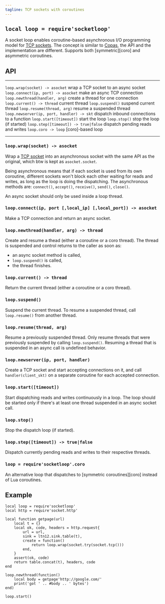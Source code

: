 ```yaml
---
tagline: TCP sockets with coroutines
---
```


## `local loop = require'socketloop'`

A socket loop enables coroutine-based asynchronous I/O programming model for
[TCP sockets][TCP socket]. The concept is similar to [Copas], the API and the
implementation are different. Supports both [symmetric][coro] and asymmetric
coroutines.

[Copas]: http://keplerproject.github.com/copas/

## API

-------------------------------------------- ----------------------------------------
`loop.wrap(socket) -> asocket`					wrap a TCP socket to an async socket
`loop.connect(ip, port) -> asocket`				make an async TCP connection
`loop.newthread(handler, arg)`					create a thread for one connection
`loop.current() -> thread`							current thread
`loop.suspend()`										suspend current thread
`loop.resume(thread, arg)`							resume a suspended thread
`loop.newserver(ip, port, handler) -> skt`	dispatch inbound connections to a function
`loop.start([timeout])`								start the loop
`loop.stop()`											stop the loop (if started)
`loop.step([timeout]) -> true|false`			dispatch pending reads and writes
`loop.coro -> loop`									[coro]-based loop
-------------------------------------------- ----------------------------------------

### `loop.wrap(socket) -> asocket`

Wrap a [TCP socket] into an asynchronous socket with the same API
as the original, which btw is kept as `asocket.socket`.

Being asynchronous means that if each socket is used from its own coroutine,
different sockets won't block each other waiting for reads and writes,
as long as the loop is doing the dispatching. The asynchronous methods are:
`connect()`, `accept()`, `receive()`, `send()`, `close()`.

An async socket should only be used inside a loop thread.

### `loop.connect(ip, port [,local_ip] [,local_port]) -> asocket`

Make a TCP connection and return an async socket.

[TCP socket]: http://w3.impa.br/~diego/software/luasocket/tcp.html

### `loop.newthread(handler, arg) -> thread`

Create and resume a thead (either a coroutine or a coro thread).
The thread is suspended and control returns to the caller as soon as:

  * an async socket method is called,
  * `loop.suspend()` is called,
  * the thread finishes.


### `loop.current() -> thread`

Return the current thread (either a coroutine or a coro thread).

### `loop.suspend()`

Suspend the current thread. To resume a suspended thread,
call `loop.resume()` from another thread.

### `loop.resume(thread, arg)`

Resume a previously suspended thread. Only resume threads that were
previously suspended by calling `loop.suspend()`. Resuming a thread
that is suspended in an async call is undefined behavior.

### `loop.newserver(ip, port, handler)`

Create a TCP socket and start accepting connections on it, and call
`handler(client_skt)` on a separate coroutine for each accepted connection.

### `loop.start([timeout])`

Start dispatching reads and writes continuously in a loop.
The loop should be started only if there's at least one thread suspended in
an async socket call.

### `loop.stop()`

Stop the dispatch loop (if started).

### `loop.step([timeout]) -> true|false`

Dispatch currently pending reads and writes to their respective threads.

### `loop = require'socketloop'.coro`

An alternative loop that dispatches to [symmetric coroutines][coro] instead
of Lua coroutines.

## Example

~~~{.lua}
local loop = require'socketloop'
local http = require'socket.http'

local function getpage(url)
	local t = {}
	local ok, code, headers = http.request{
		url = url,
		sink = ltn12.sink.table(t),
		create = function()
			return loop.wrap(socket.try(socket.tcp()))
		end,
	}
	assert(ok, code)
	return table.concat(t), headers, code
end

loop.newthread(function()
	local body = getpage'http://google.com/'
	print('got ' .. #body .. ' bytes')
end)

loop.start()
~~~
